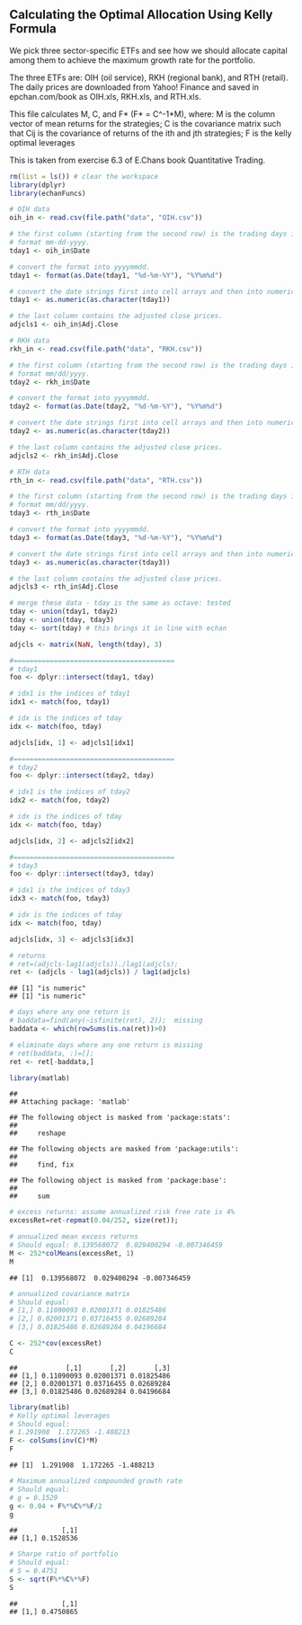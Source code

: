 Calculating the Optimal Allocation Using Kelly Formula
------------------------------------------------------

We pick three sector-specific ETFs and see how we should allocate capital among them to achieve the maximum growth rate for the portfolio.

The three ETFs are: OIH (oil service), RKH (regional bank), and RTH (retail). The daily prices are downloaded from Yahoo! Finance and saved in epchan.com/book as OIH.xls, RKH.xls, and RTH.xls.

This file calculates M, C, and F\* (F\* = C^-1\*M), where: M is the column vector of mean returns for the strategies; C is the covariance matrix such that Cij is the covariance of returns of the ith and jth strategies; F is the kelly optimal leverages

This is taken from exercise 6.3 of E.Chans book Quantitative Trading.

``` r
rm(list = ls()) # clear the workspace
library(dplyr)
library(echanFuncs)
```

``` r
# OIH data
oih_in <- read.csv(file.path("data", "OIH.csv"))

# the first column (starting from the second row) is the trading days in
# format mm-dd-yyyy.
tday1 <- oih_in$Date

# convert the format into yyyymmdd.
tday1 <- format(as.Date(tday1, "%d-%m-%Y"), "%Y%m%d")

# convert the date strings first into cell arrays and then into numeric format.
tday1 <- as.numeric(as.character(tday1))

# the last column contains the adjusted close prices.
adjcls1 <- oih_in$Adj.Close

# RKH data 
rkh_in <- read.csv(file.path("data", "RKH.csv"))

# the first column (starting from the second row) is the trading days in
# format mm/dd/yyyy.
tday2 <- rkh_in$Date

# convert the format into yyyymmdd.
tday2 <- format(as.Date(tday2, "%d-%m-%Y"), "%Y%m%d")

# convert the date strings first into cell arrays and then into numeric format.
tday2 <- as.numeric(as.character(tday2)) 

# the last column contains the adjusted close prices.
adjcls2 <- rkh_in$Adj.Close

# RTH data
rth_in <- read.csv(file.path("data", "RTH.csv"))

# the first column (starting from the second row) is the trading days in
# format mm/dd/yyyy.
tday3 <- rth_in$Date

# convert the format into yyyymmdd.
tday3 <- format(as.Date(tday3, "%d-%m-%Y"), "%Y%m%d")

# convert the date strings first into cell arrays and then into numeric format.
tday3 <- as.numeric(as.character(tday3)) 

# the last column contains the adjusted close prices.
adjcls3 <- rth_in$Adj.Close
```

``` r
# merge these data - tday is the same as octave: tested
tday <- union(tday1, tday2)
tday <- union(tday, tday3)
tday <- sort(tday) # this brings it in line with echan

adjcls <- matrix(NaN, length(tday), 3)

#========================================
# tday1
foo <- dplyr::intersect(tday1, tday)

# idx1 is the indices of tday1
idx1 <- match(foo, tday1)

# idx is the indices of tday
idx <- match(foo, tday)

adjcls[idx, 1] <- adjcls1[idx1]

#========================================
# tday2
foo <- dplyr::intersect(tday2, tday)

# idx1 is the indices of tday2
idx2 <- match(foo, tday2)

# idx is the indices of tday
idx <- match(foo, tday)

adjcls[idx, 2] <- adjcls2[idx2]

#========================================
# tday3
foo <- dplyr::intersect(tday3, tday)

# idx1 is the indices of tday3
idx3 <- match(foo, tday3)

# idx is the indices of tday
idx <- match(foo, tday)

adjcls[idx, 3] <- adjcls3[idx3]
```

``` r
# returns
# ret=(adjcls-lag1(adjcls))./lag1(adjcls); 
ret <- (adjcls - lag1(adjcls)) / lag1(adjcls)
```

    ## [1] "is numeric"
    ## [1] "is numeric"

``` r
# days where any one return is
# baddata=find(any(~isfinite(ret), 2));  missing
baddata <- which(rowSums(is.na(ret))>0)

# eliminate days where any one return is missing
# ret(baddata, :)=[]; 
ret <- ret[-baddata,]

library(matlab)
```

    ## 
    ## Attaching package: 'matlab'

    ## The following object is masked from 'package:stats':
    ## 
    ##     reshape

    ## The following objects are masked from 'package:utils':
    ## 
    ##     find, fix

    ## The following object is masked from 'package:base':
    ## 
    ##     sum

``` r
# excess returns: assume annualized risk free rate is 4%
excessRet=ret-repmat(0.04/252, size(ret)); 

# annualized mean excess returns
# Should equal: 0.139568072  0.029400294 -0.007346459
M <- 252*colMeans(excessRet, 1)
M
```

    ## [1]  0.139568072  0.029400294 -0.007346459

``` r
# annualized covariance matrix
# Should equal:
# [1,] 0.11090093 0.02001371 0.01825486
# [2,] 0.02001371 0.03716455 0.02689284
# [3,] 0.01825486 0.02689284 0.04196684

C <- 252*cov(excessRet)
C
```

    ##            [,1]       [,2]       [,3]
    ## [1,] 0.11090093 0.02001371 0.01825486
    ## [2,] 0.02001371 0.03716455 0.02689284
    ## [3,] 0.01825486 0.02689284 0.04196684

``` r
library(matlib)
# Kelly optimal leverages
# Should equal:
# 1.291908  1.172265 -1.488213
F <- colSums(inv(C)*M)
F
```

    ## [1]  1.291908  1.172265 -1.488213

``` r
# Maximum annualized compounded growth rate
# Should equal:
# g = 0.1529
g <- 0.04 + F%*%C%*%F/2
g
```

    ##           [,1]
    ## [1,] 0.1528536

``` r
# Sharpe ratio of portfolio
# Should equal:
# S = 0.4751
S <- sqrt(F%*%C%*%F)
S
```

    ##           [,1]
    ## [1,] 0.4750865
